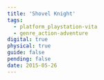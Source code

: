 ```yaml
---
title: 'Shovel Knight'
tags:
  - platform_playstation-vita
  - genre_action-adventure
digital: true
physical: true
guide: false
pending: false
date: 2015-05-26
---
```

